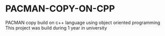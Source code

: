 # PACMAN-COPY-ON-CPP
PACMAN copy build on c++ language using object oriented programming 
This project was build during 1 year in university
